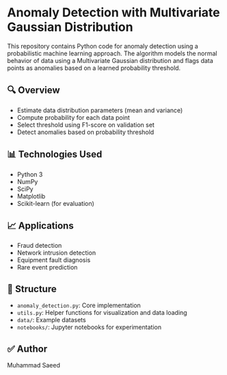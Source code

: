 # Anomaly Detection with Multivariate Gaussian Distribution

This repository contains Python code for anomaly detection using a probabilistic machine learning approach. The algorithm models the normal behavior of data using a Multivariate Gaussian distribution and flags data points as anomalies based on a learned probability threshold.

## 🔍 Overview

- Estimate data distribution parameters (mean and variance)
- Compute probability for each data point
- Select threshold using F1-score on validation set
- Detect anomalies based on probability threshold

## 📊 Technologies Used

- Python 3
- NumPy
- SciPy
- Matplotlib
- Scikit-learn (for evaluation)

## 📈 Applications

- Fraud detection
- Network intrusion detection
- Equipment fault diagnosis
- Rare event prediction

## 📁 Structure

- `anomaly_detection.py`: Core implementation
- `utils.py`: Helper functions for visualization and data loading
- `data/`: Example datasets
- `notebooks/`: Jupyter notebooks for experimentation

## ✅ Author
Muhammad Saeed
